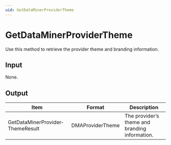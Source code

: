 ```yaml
---
uid: GetDataMinerProviderTheme
---
```


# GetDataMinerProviderTheme

Use this method to retrieve the provider theme and branding information.

## Input

None.

## Output

| Item                             | Format           | Description                                    |
|----------------------------------|------------------|------------------------------------------------|
| GetDataMinerProvider­ThemeResult | DMAProviderTheme | The provider’s theme and branding information. |

